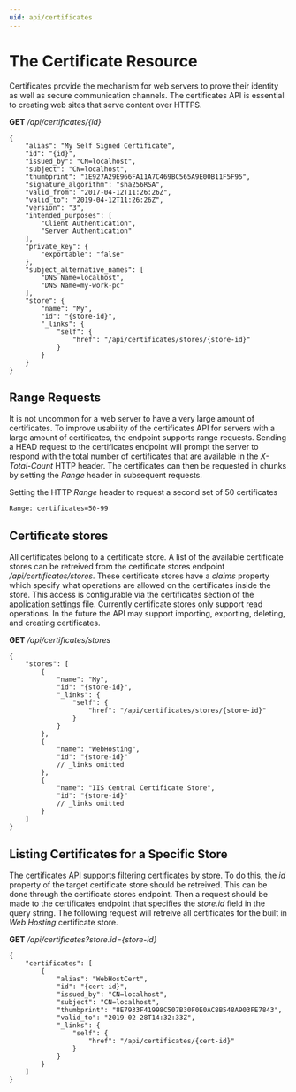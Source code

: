 ```yaml
---
uid: api/certificates
---
```


# The Certificate Resource

Certificates provide the mechanism for web servers to prove their identity as well as secure communication channels. The certificates API is essential to creating web sites that serve content over HTTPS.

**GET** _/api/certificates/{id}_

```
{
    "alias": "My Self Signed Certificate",
    "id": "{id}",
    "issued_by": "CN=localhost",
    "subject": "CN=localhost",
    "thumbprint": "1E927A29E966FA11A7C469BC565A9E00B11F5F95",
    "signature_algorithm": "sha256RSA",
    "valid_from": "2017-04-12T11:26:26Z",
    "valid_to": "2019-04-12T11:26:26Z",
    "version": "3",
    "intended_purposes": [
        "Client Authentication",
        "Server Authentication"
    ],
    "private_key": {
        "exportable": "false"
    },
    "subject_alternative_names": [
        "DNS Name=localhost",
        "DNS Name=my-work-pc"
    ],
    "store": {
        "name": "My",
        "id": "{store-id}",
        "_links": {
            "self": {
                "href": "/api/certificates/stores/{store-id}"
            }
        }
    }
}
```

## Range Requests

It is not uncommon for a web server to have a very large amount of certificates. To improve usability of the certificates API for servers with a large amount of certificates, the endpoint supports range requests. Sending a HEAD request to the certificates endpoint will prompt the server to respond with the total number of certificates that are available in the _X-Total-Count_ HTTP header. The certificates can then be requested in chunks by setting the *Range* header in subsequent requests.

Setting the HTTP *Range* header to request a second set of 50 certificates

```
Range: certificates=50-99
```

## Certificate stores

All certificates belong to a certificate store. A list of the available certificate stores can be retreived from the certificate stores endpoint _/api/certificates/stores_. These certificate stores have a _claims_ property which specify what operations are allowed on the certificates inside the store. This access is configurable via the certificates section of the [application settings](../configuration/appsettings.json.md) file. Currently certificate stores only support read operations. In the future the API may support importing, exporting, deleting, and creating certificates.

**GET** _/api/certificates/stores_

```
{
    "stores": [
        {
            "name": "My",
            "id": "{store-id}",
            "_links": {
                "self": {
                    "href": "/api/certificates/stores/{store-id}"
                }
            }
        },
        {
            "name": "WebHosting",
            "id": "{store-id}"
            // _links omitted
        },
        {
            "name": "IIS Central Certificate Store",
            "id": "{store-id}"
            // _links omitted
        }
    ]
}
```

## Listing Certificates for a Specific Store

The certificates API supports filtering certificates by store. To do this, the _id_ property of the target certificate store should be retreived. This can be done through the certificate stores endpoint. Then a request should be made to the certificates endpoint that specifies the _store.id_ field in the query string. The following request will retreive all certificates for the built in _Web Hosting_ certificate store.

**GET** _/api/certificates?store.id={store-id}_

```
{
    "certificates": [
        {
            "alias": "WebHostCert",
            "id": "{cert-id}",
            "issued_by": "CN=localhost",
            "subject": "CN=localhost",
            "thumbprint": "8E7933F41998C507B30F0E0AC8B548A903FE7843",
            "valid_to": "2019-02-28T14:32:33Z",
            "_links": {
                "self": {
                    "href": "/api/certificates/{cert-id}"
                }
            }
        }
    ]
}

```